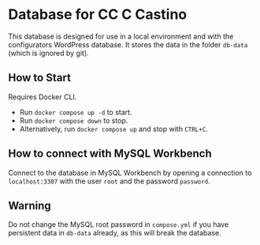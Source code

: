# Database for CC C Castino

This database is designed for use in a local environment and with the configurators WordPress database. It stores the data in the folder `db-data` (which is ignored by git).

## How to Start

Requires Docker CLI.

- Run `docker compose up -d` to start.
- Run `docker compose down` to stop.
- Alternatively, run `docker compose up` and stop with `CTRL+C`.

## How to connect with MySQL Workbench

Connect to the database in MySQL Workbench by opening a connection to `localhost:3307` with the user `root` and the password `password`.

## Warning

Do not change the MySQL root password in `compose.yml` if you have persistent data in `db-data` already, as this will break the database.
